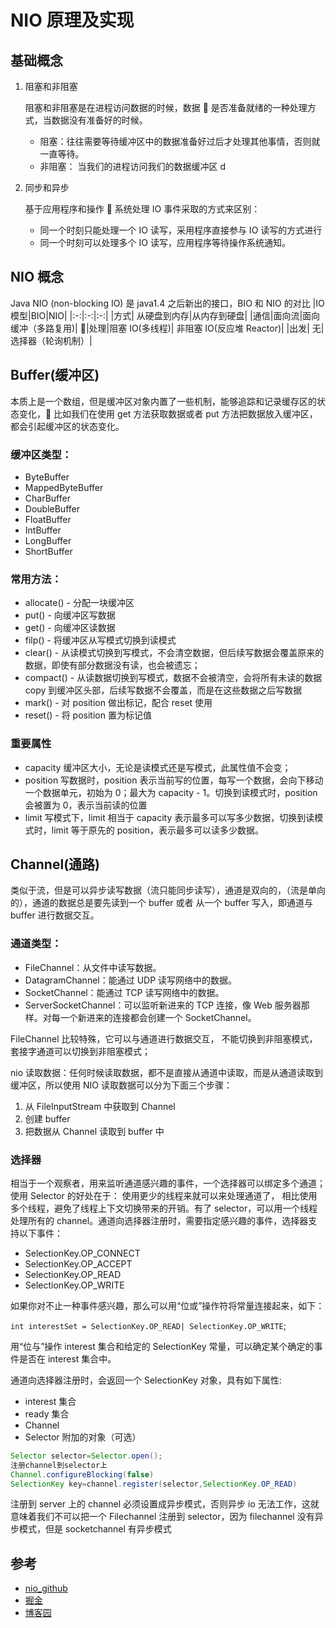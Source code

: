 # NIO 原理及实现

## 基础概念

1. 阻塞和非阻塞

   阻塞和非阻塞是在进程访问数据的时候，数据  是否准备就绪的一种处理方式，当数据没有准备好的时候。

   - 阻塞：往往需要等待缓冲区中的数据准备好过后才处理其他事情，否则就一直等待。
   - 非阻塞： 当我们的进程访问我们的数据缓冲区 d

2. 同步和异步

   基于应用程序和操作  系统处理 IO 事件采取的方式来区别：

   - 同一个时刻只能处理一个 IO 读写，采用程序直接参与 IO 读写的方式进行
   - 同一个时刻可以处理多个 IO 读写，应用程序等待操作系统通知。

## NIO 概念

Java NIO (non-blocking IO) 是 java1.4 之后新出的接口，BIO 和 NIO 的对比
|IO 模型|BIO|NIO|
|:-:|:-:|:-:|
|方式| 从硬盘到内存|从内存到硬盘|
|通信|面向流|面向缓冲（多路复用)|
|处理|阻塞 IO(多线程)| 非阻塞 IO(反应堆 Reactor)|
|出发| 无|选择器（轮询机制）|

## Buffer(缓冲区)

本质上是一个数组，但是缓冲区对象内置了一些机制，能够追踪和记录缓存区的状态变化， 比如我们在使用 get 方法获取数据或者 put 方法把数据放入缓冲区，都会引起缓冲区的状态变化。

### 缓冲区类型：

- ByteBuffer
- MappedByteBuffer
- CharBuffer
- DoubleBuffer
- FloatBuffer
- IntBuffer
- LongBuffer
- ShortBuffer

### 常用方法：

- allocate() - 分配一块缓冲区
- put() - 向缓冲区写数据
- get() - 向缓冲区读数据
- filp() - 将缓冲区从写模式切换到读模式
- clear() - 从读模式切换到写模式，不会清空数据，但后续写数据会覆盖原来的数据，即使有部分数据没有读，也会被遗忘；
- compact() - 从读数据切换到写模式，数据不会被清空，会将所有未读的数据 copy 到缓冲区头部，后续写数据不会覆盖，而是在这些数据之后写数据
- mark() - 对 position 做出标记，配合 reset 使用
- reset() - 将 position 置为标记值

### 重要属性

- capacity 缓冲区大小，无论是读模式还是写模式，此属性值不会变；
- position 写数据时，position 表示当前写的位置，每写一个数据，会向下移动一个数据单元，初始为 0；最大为 capacity - 1。切换到读模式时，position 会被置为 0，表示当前读的位置
- limit 写模式下，limit 相当于 capacity 表示最多可以写多少数据，切换到读模式时，limit 等于原先的 position，表示最多可以读多少数据。

## Channel(通路)

类似于流，但是可以异步读写数据（流只能同步读写），通道是双向的，（流是单向的），通道的数据总是要先读到一个 buffer 或者 从一个 buffer 写入，即通道与 buffer 进行数据交互。

### 通道类型：　　

- FileChannel：从文件中读写数据。
- DatagramChannel：能通过 UDP 读写网络中的数据。
- SocketChannel：能通过 TCP 读写网络中的数据。
- ServerSocketChannel：可以监听新进来的 TCP 连接，像 Web 服务器那样。对每一个新进来的连接都会创建一个 SocketChannel。

FileChannel 比较特殊，它可以与通道进行数据交互， 不能切换到非阻塞模式，套接字通道可以切换到非阻塞模式；

nio 读取数据：任何时候读取数据，都不是直接从通道中读取，而是从通道读取到缓冲区，所以使用 NIO 读取数据可以分为下面三个步骤：

1. 从 FileInputStream 中获取到 Channel
2. 创建 buffer
3. 把数据从 Channel 读取到 buffer 中

### 选择器

相当于一个观察者，用来监听通道感兴趣的事件，一个选择器可以绑定多个通道；使用 Selector 的好处在于： 使用更少的线程来就可以来处理通道了， 相比使用多个线程，避免了线程上下文切换带来的开销。有了 selector，可以用一个线程处理所有的 channel。通道向选择器注册时，需要指定感兴趣的事件，选择器支持以下事件：

- SelectionKey.OP_CONNECT
- SelectionKey.OP_ACCEPT
- SelectionKey.OP_READ
- SelectionKey.OP_WRITE

如果你对不止一种事件感兴趣，那么可以用“位或”操作符将常量连接起来，如下：

`int interestSet = SelectionKey.OP_READ| SelectionKey.OP_WRITE`;

用“位与”操作 interest 集合和给定的 SelectionKey 常量，可以确定某个确定的事件是否在 interest 集合中。

通道向选择器注册时，会返回一个 SelectionKey 对象，具有如下属性:

- interest 集合
- ready 集合
- Channel
- Selector
  附加的对象（可选）

```java
Selector selector=Selector.open();
注册channel到selector上
Channel.configureBlocking(false)
SelectionKey key=channel.register(selector,SelectionKey.OP_READ)
```

注册到 server 上的 channel 必须设置成异步模式，否则异步 io 无法工作，这就意味着我们不可以把一个 Filechannel 注册到 selector，因为 filechannel 没有异步模式，但是 socketchannel 有异步模式

## 参考

- [nio_github](https://github.com/gongxb21/java_base/tree/master/src/main/java/nio)
- [掘金](https://juejin.im/post/5c21ed1bf265da61171cc11b)
- [博客园](https://www.cnblogs.com/tengpan-cn/p/5809273.html)
